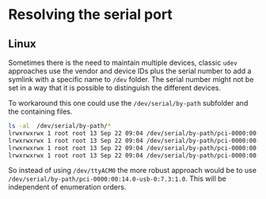# Resolving the serial port

## Linux

Sometimes there is the need to maintain multiple devices, classic `udev` approaches use the vendor and device IDs plus the serial number to add a symlink with a specific name to `/dev` folder. The serial number might not be set in a way that it is possible to distinguish the different devices.

To workaround this one could use the `/dev/serial/by-path` subfolder and the containing files. 

```sh
ls -al  /dev/serial/by-path/*
lrwxrwxrwx 1 root root 13 Sep 22 09:04 /dev/serial/by-path/pci-0000:00:14.0-usb-0:1.1:1.0-port0 -> ../../ttyUSB0
lrwxrwxrwx 1 root root 13 Sep 22 09:04 /dev/serial/by-path/pci-0000:00:14.0-usb-0:6.1:1.0-port0 -> ../../ttyUSB1
lrwxrwxrwx 1 root root 13 Sep 22 09:04 /dev/serial/by-path/pci-0000:00:14.0-usb-0:7.2:1.0-port0 -> ../../ttyUSB2
lrwxrwxrwx 1 root root 13 Sep 22 09:04 /dev/serial/by-path/pci-0000:00:14.0-usb-0:7.3:1.0 -> ../../ttyACM0
```

So instead of using `/dev/ttyACM0` the more robust approach would be to use `/dev/serial/by-path/pci-0000:00:14.0-usb-0:7.3:1.0`. This will be independent of enumeration orders.